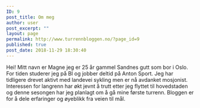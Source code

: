```yaml
---
ID: 9
post_title: Om meg
author: user
post_excerpt: ""
layout: page
permalink: http://www.turrennbloggen.no/?page_id=9
published: true
post_date: 2018-11-29 18:30:40
---
```

Hei! Mitt navn er Magne jeg er 25 år gammel Sandnes gutt som bor i Oslo. For tiden studerer jeg på BI og jobber deltid på Anton Sport. Jeg har tidligere drevet aktivt med landevei sykling men er nå avdanket mosjonist. Interessen for langrenn har økt jevnt å trutt etter jeg flyttet til hovedstaden og denne sesongen har jeg planlagt om å gå mine første turrenn. Bloggen er for å dele erfaringer og øyeblikk fra veien til mål.